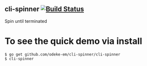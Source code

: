 ## cli-spinner [![Build Status](https://travis-ci.org/odeke-em/cli-spinner.svg)](https://travis-ci.org/odeke-em/cli-spinner)

Spin until terminated


To see the quick demo via install
====

```shell
$ go get github.com/odeke-em/cli-spinner/cli-spinner
$ cli-spinner
```
